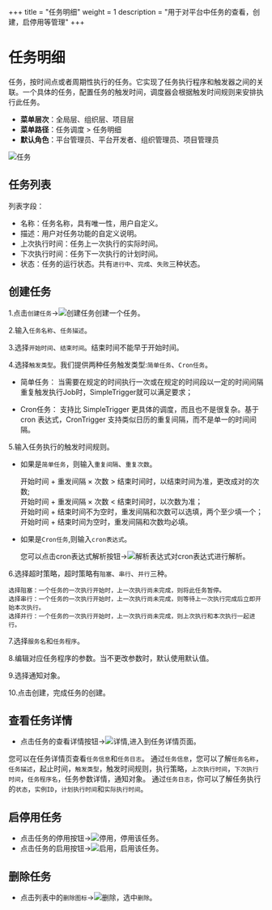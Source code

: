 +++
title = "任务明细"
weight = 1
description = "用于对平台中任务的查看，创建，启停用等管理"
+++

# 任务明细

任务，按时间点或者周期性执行的任务。它实现了任务执行程序和触发器之间的关联。一个具体的任务，配置任务的触发时间，调度器会根据触发时间规则来安排执行此任务。

- **菜单层次**：全局层、组织层、项目层
- **菜单路径**：任务调度 > 任务明细
- **默认角色**：平台管理员、平台开发者、组织管理员、项目管理员

![任务](/docs/user-guide/platform-management/job/image/job.jpg)

## 任务列表

列表字段：

- 名称：任务名称，具有唯一性，用户自定义。
- 描述：用户对任务功能的自定义说明。
- 上次执行时间：任务上一次执行的实际时间。
- 下次执行时间：任务下一次执行的计划时间。
- 状态：任务的运行状态。共有`进行中`、`完成`、`失败`三种状态。

## 创建任务

1.点击`创建任务`→![创建任务](/docs/user-guide/platform-management/job/image/create.png)创建一个任务。

2.输入`任务名称`、`任务描述`。

3.选择`开始时间`、`结束时间`。结束时间不能早于开始时间。

4.选择`触发类型`。我们提供两种任务触发类型:`简单任务`、`Cron任务`。

- 简单任务： 当需要在规定的时间执行一次或在规定的时间段以一定的时间间隔重复触发执行Job时，SimpleTrigger就可以满足要求； 

- Cron任务： 支持比 SimpleTrigger 更具体的调度，而且也不是很复杂。基于 cron 表达式，CronTrigger 支持类似日历的重复间隔，而不是单一的时间间隔。

5.输入任务执行的触发时间规则。

- 如果是`简单任务`，则输入`重复间隔`、`重复次数`。

    开始时间 + 重发间隔 × 次数 > 结束时间时，以结束时间为准，更改成对的次数;  
    开始时间 + 重发间隔 × 次数 < 结束时间时，以次数为准；  
    开始时间 + 结束时间不为空时，重发间隔和次数可以选填，两个至少填一个；  
    开始时间 + 结束时间为空时，重发间隔和次数均必填。  

- 如果是`Cron任务`,则输入`cron表达式`。

    您可以点击cron表达式解析按钮→![解析表达式](/docs/user-guide/platform-management/job/image/cron.png)对cron表达式进行解析。

6.选择超时策略，超时策略有`阻塞`、`串行`、`并行`三种。

    选择阻塞：一个任务的一次执行开始时，上一次执行尚未完成，则将此任务暂停。
    选择串行：一个任务的一次执行开始时，上一次执行尚未完成，则等待上一次执行完成后立即开始本次执行。
    选择并行：一个任务的一次执行开始时，上一次执行尚未完成，则上次执行和本次执行一起进行。

7.选择`服务名`和`任务程序`。

8.编辑对应任务程序的参数。当不更改参数时，默认使用默认值。

9.选择通知对象。

10.点击创建，完成任务的创建。

## 查看任务详情

- 点击任务的查看详情按钮→![详情](/docs/user-guide/platform-management/job/image/particulars.png),进入到任务详情页面。

您可以在任务详情页查看`任务信息`和`任务日志`。
通过`任务信息`，您可以了解`任务名称`，`任务描述`，起止时间，`触发类型`，触发时间规则，执行策略，`上次执行时间`，`下次执行时间`，`任务程序名`，任务参数详情，通知对象。
通过`任务日志`，你可以了解任务执行的`状态`，`实例ID`，`计划执行时间`和`实际执行时间`。

## 启停用任务

- 点击任务的停用按钮→![停用](/docs/user-guide/platform-management/job/image/stop.png)，停用该任务。
- 点击任务的启用按钮→![启用](/docs/user-guide/platform-management/job/image/start.png)，启用该任务。

## 删除任务

- 点击列表中的`删除图标`→![删除](/docs/user-guide/platform-management/job/image/delete.png)，选中`删除`。